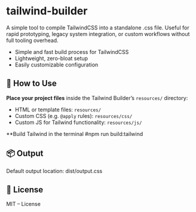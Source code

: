 # tailwind-builder
A simple tool to compile TailwindCSS into a standalone .css file. Useful for rapid prototyping, legacy system integration, or custom workflows without full tooling overhead.

- Simple and fast build process for TailwindCSS
- Lightweight, zero-bloat setup
- Easily customizable configuration

## 📁 How to Use
**Place your project files** inside the Tailwind Builder’s `resources/` directory:
   - HTML or template files: `resources/`
   - Custom CSS (e.g. `@apply` rules): `resources/css/`
   - Custom JS for Tailwind functionality: `resources/js/`

**Build Tailwind
in the terminal #npm run build:tailwind

## 📦 Output
Default output location: dist/output.css

## 📝 License
MIT – License
